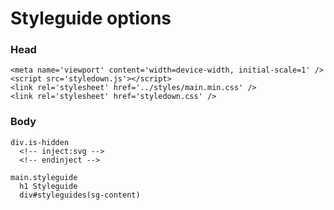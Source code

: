 # Styleguide options

### Head

    <meta name='viewport' content='width=device-width, initial-scale=1' />
    <script src='styledown.js'></script>
    <link rel='stylesheet' href='../styles/main.min.css' />
    <link rel='stylesheet' href='styledown.css' />

### Body

    div.is-hidden
      <!-- inject:svg -->
      <!-- endinject -->

    main.styleguide
      h1 Styleguide
      div#styleguides(sg-content)
